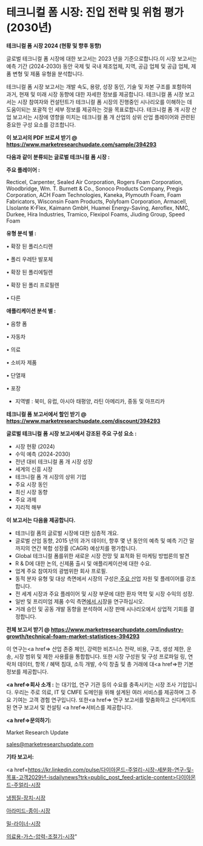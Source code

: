 # 테크니컬 폼 시장: 진입 전략 및 위험 평가(2030년)

<strong>테크니컬 폼 시장 2024 (현황 및 향후 동향)</strong>

글로벌 테크니컬 폼 시장에 대한 보고서는 2023 년을 기준으로합니다.이 시장 보고서는 예측 기간 (2024-2030) 동안 국제 및 국내 제조업체, 지역, 공급 업체 및 공급 업체, 제품 변형 및 제품 유형을 분석합니다.

테크니컬 폼 시장 보고서는 개발 속도, 용량, 성장 동인, 기술 및 자본 구조를 포함하여 과거, 현재 및 미래 시장 동향에 대한 자세한 정보를 제공합니다. 테크니컬 폼 시장 보고서는 시장 참여자와 컨설턴트가 테크니컬 폼 시장의 진행중인 시나리오를 이해하는 데 도움이되는 포괄적 인 세부 정보를 제공하는 것을 목표로합니다. 테크니컬 폼 개 시장 산업 보고서는 시장에 영향을 미치는 테크니컬 폼 개 산업의 상위 산업 플레이어와 관련된 중요한 구성 요소를 강조합니다.



<strong>이 보고서의 PDF 브로셔 받기 @ <a href=https://www.marketresearchupdate.com/sample/394293>https://www.marketresearchupdate.com/sample/394293</a></strong>



<strong>다음과 같이 분류되는 글로벌 테크니컬 폼 시장 :</strong>



<strong>주요 플레이어 :</strong>

Recticel, Carpenter, Sealed Air Corporation, Rogers Foam Corporation, Woodbridge, Wm. T. Burnett & Co., Sonoco Products Company, Pregis Corporation, ACH Foam Technologies, Kaneka, Plymouth Foam, Foam Fabricators, Wisconsin Foam Products, Polyfoam Corporation, Armacell, LIsolante K-Flex, Kaimann GmbH, Huamei Energy-Saving, Aeroflex, NMC, Durkee, Hira Industries, Tramico, Flexipol Foams, Jiuding Group, Speed Foam



<strong>유형 분석 별 :</strong>

• 확장 된 폴리스티렌

• 폴리 우레탄 발포체

• 확장 된 폴리에틸렌

• 확장 된 폴리 프로필렌

• 다른



<strong>애플리케이션 분석 별 :</strong>

• 음향 폼

• 자동차

• 의료

• 소비자 제품

• 단열재

• 포장

<ul>
  <li>지역별 : 북미, 유럽, 아시아 태평양, 라틴 아메리카, 중동 및 아프리카</li>
</ul>


<strong>테크니컬 폼 보고서에서 할인 받기 @ <a href=https://www.marketresearchupdate.com/discount/394293>https://www.marketresearchupdate.com/discount/394293</a></strong>



<strong>글로벌 테크니컬 폼 시장 보고서에서 강조된 주요 구성 요소 :</strong>
<ul>
  <li>시장 현황 (2024)</li>
  <li>수익 예측 (2024-2030)</li>
  <li>전년 대비 테크니컬 폼 개 시장 성장</li>
  <li>세계의 신흥 시장</li>
  <li>테크니컬 폼 개 시장의 상위 기업</li>
  <li>주요 시장 동인</li>
  <li>최신 시장 동향</li>
  <li>주요 과제</li>
  <li>지리적 해부</li>
</ul>


<strong>이 보고서는 다음을 제공합니다.</strong>
<ul>
  <li>테크니컬 폼의 글로벌 시장에 대한 심층적 개요.</li>
  <li>글로벌 산업 동향, 2015 년의 과거 데이터, 향후 몇 년 동안의 예측 및 예측 기간 말까지의 연간 복합 성장률 (CAGR) 예상치를 평가합니다.</li>
  <li>Global 테크니컬 폼를위한 새로운 시장 전망 및 표적화 된 마케팅 방법론의 발견</li>
  <li>R &amp; D에 대한 논의, 신제품 출시 및 애플리케이션에 대한 수요.</li>
  <li>업계 주요 참여자의 광범위한 회사 프로필.</li>
  <li>동적 분자 유형 및 대상 측면에서 시장의 구성은<a href=> 주요 산</a>업 자원 및 플레이어를 강조합니다.</li>
  <li>전 세계 시장과 주요 플레이어 및 시장 부문에 대한 환자 역학 및 시장 수익의 성장.</li>
  <li>일반 및 프리미엄 제품 수익 측면<a href=>에서 시</a>장을 연구하십시오.</li>
  <li>거래 승인 및 공동 개발 동향을 분석하여 시장 판매 시나리오에서 상업적 기회를 결정합니다.</li>
</ul>



<strong>전체 보고서 받기 @ <a href=https://www.marketresearchupdate.com/industry-growth/technical-foam-market-statistices-394293>https://www.marketresearchupdate.com/industry-growth/technical-foam-market-statistices-394293</a></strong>

이 연구는<a href=> 산업 존중</a> 체인, 강력한 비즈니스 전략, 비용, 구조, 생성 제한, 운송, 시장 범위 및 제한 사용률을 통합합니다. 또한 시장 구성원 및 구성 프로파일 링, 연락처 데이터, 항목 / 혜택 침대, 소득 개발, 수익 창출 및 총 거래에 대<a href=>한 기본 </a>정보를 제공합니다.



<strong><a href=>회사 소</a>개 :</strong>
는 대기업, 연구 기관 등의 수요를 충족시키는 시장 조사 기업입니다. 우리는 주로 의료, IT 및 CMFE 도메인을 위해 설계된 여러 서비스를 제공하며 그 주요 기여는 고객 경험 연구입니다. 또한<a href=> 연구 보</a>고서를 맞춤화하고 신디케이트 된 연구 보고서 및 컨설팅 <a href=>서비스</a>를 제공합니다.



<strong><a href=>문의하기:</a></strong>

Market Research Update

sales@marketresearchupdate.com



<strong>기타 보고서:</strong>

<a href=https://kr.linkedin.com/pulse/다이아몬드-주얼리-시장-세분화-연구-및-목표-고객2029년-isdailynews?trk=public_post_feed-article-content>다이아몬드-주얼리-시장</a>

<a href=https://www.linkedin.com/pulse/냉찜질-장치-시장-동향-및-성장-전망-consumer-connection-chronicles-24-/>냉찜질-장치-시장</a>

<a href=https://www.linkedin.com/pulse/아라미드-종이-시장-경쟁-분석-및-성장-잠재력-2029-trendsetters-talk-360-analysis-khulf/>아라미드-종이-시장</a>

<a href=https://www.linkedin.com/pulse/밀-라이너-시장-현재-및-미래-성장-2029-survey-savvy-insights-360-analysis-k8etf/>밀-라이너-시장</a>

<a href=https://www.linkedin.com/pulse/의료용-가스-압력-조절기-시장-세분화-연구-및-목표-고객2030년-market-matrix-musings-analysis-hvmhc/>의료용-가스-압력-조절기-시장</a>"
